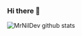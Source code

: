 ### Hi there 👋

![MrNilDev github stats](https://github-readme-stats.vercel.app/api?username=MrNilDev&show_icons=true&count_private=true)

<!--
**MrNilDev/MrNilDev** is a ✨ _special_ ✨ repository because its `README.md` (this file) appears on your GitHub profile.

Here are some ideas to get you started:

- 🔭 I’m currently working on ...
- 🌱 I’m currently learning ...
- 👯 I’m looking to collaborate on ...
- 🤔 I’m looking for help with ...
- 💬 Ask me about ...
- 📫 How to reach me: ...
- 😄 Pronouns: ...
- ⚡ Fun fact: ...
-->
